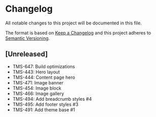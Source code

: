 # Changelog

All notable changes to this project will be documented in this file.

The format is based on [Keep a Changelog](http://keepachangelog.com/en/1.0.0/)
and this project adheres to [Semantic Versioning](http://semver.org/spec/v2.0.0.html).

## [Unreleased]

- TMS-647: Build optimizations
- TMS-443: Hero layout
- TMS-444: Content page hero
- TMS-471: Image banner
- TMS-454: Image block
- TMS-466: Image gallery
- TMS-494: Add breadcrumb styles #4
- TMS-495: Add footer styles #3
- TMS-491: Add theme base #1
